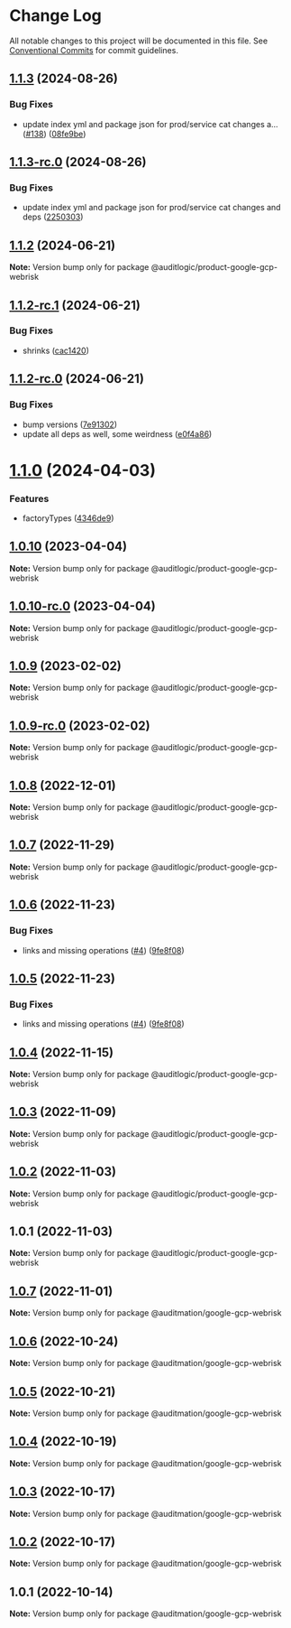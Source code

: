 # Change Log

All notable changes to this project will be documented in this file.
See [Conventional Commits](https://conventionalcommits.org) for commit guidelines.

## [1.1.3](https://github.com/auditlogic/product/compare/@auditlogic/product-google-gcp-webrisk@1.1.2...@auditlogic/product-google-gcp-webrisk@1.1.3) (2024-08-26)


### Bug Fixes

* update index yml and package json for prod/service cat changes a… ([#138](https://github.com/auditlogic/product/issues/138)) ([08fe9be](https://github.com/auditlogic/product/commit/08fe9beb1c8457462a19bc69caa02e6212d97e1a))





## [1.1.3-rc.0](https://github.com/auditlogic/product/compare/@auditlogic/product-google-gcp-webrisk@1.1.2...@auditlogic/product-google-gcp-webrisk@1.1.3-rc.0) (2024-08-26)


### Bug Fixes

* update index yml and package json for prod/service cat changes and deps ([2250303](https://github.com/auditlogic/product/commit/225030363a363608240135b7ebed386b28f01e4b))





## [1.1.2](https://github.com/auditlogic/product/compare/@auditlogic/product-google-gcp-webrisk@1.1.2-rc.1...@auditlogic/product-google-gcp-webrisk@1.1.2) (2024-06-21)

**Note:** Version bump only for package @auditlogic/product-google-gcp-webrisk





## [1.1.2-rc.1](https://github.com/auditlogic/product/compare/@auditlogic/product-google-gcp-webrisk@1.1.2-rc.0...@auditlogic/product-google-gcp-webrisk@1.1.2-rc.1) (2024-06-21)


### Bug Fixes

* shrinks ([cac1420](https://github.com/auditlogic/product/commit/cac14200fefcd8183ab69fe89a47bd3f70f563e9))





## [1.1.2-rc.0](https://github.com/auditlogic/product/compare/@auditlogic/product-google-gcp-webrisk@1.1.0...@auditlogic/product-google-gcp-webrisk@1.1.2-rc.0) (2024-06-21)


### Bug Fixes

* bump versions ([7e91302](https://github.com/auditlogic/product/commit/7e913023b8b312150ed7762c32fbbe616be71de5))
* update all deps as well, some weirdness ([e0f4a86](https://github.com/auditlogic/product/commit/e0f4a864714e2d3de6bbf3da014d5312fe53be2f))





# [1.1.0](https://github.com/auditlogic/product/compare/@auditlogic/product-google-gcp-webrisk@1.0.10...@auditlogic/product-google-gcp-webrisk@1.1.0) (2024-04-03)


### Features

* factoryTypes ([4346de9](https://github.com/auditlogic/product/commit/4346de92693aee892fccf725338ffc7b80ab182b))





## [1.0.10](https://github.com/auditlogic/product/compare/@auditlogic/product-google-gcp-webrisk@1.0.9...@auditlogic/product-google-gcp-webrisk@1.0.10) (2023-04-04)

**Note:** Version bump only for package @auditlogic/product-google-gcp-webrisk





## [1.0.10-rc.0](https://github.com/auditlogic/product/compare/@auditlogic/product-google-gcp-webrisk@1.0.9...@auditlogic/product-google-gcp-webrisk@1.0.10-rc.0) (2023-04-04)

**Note:** Version bump only for package @auditlogic/product-google-gcp-webrisk





## [1.0.9](https://github.com/auditlogic/product/compare/@auditlogic/product-google-gcp-webrisk@1.0.8...@auditlogic/product-google-gcp-webrisk@1.0.9) (2023-02-02)

**Note:** Version bump only for package @auditlogic/product-google-gcp-webrisk





## [1.0.9-rc.0](https://github.com/auditlogic/product/compare/@auditlogic/product-google-gcp-webrisk@1.0.8...@auditlogic/product-google-gcp-webrisk@1.0.9-rc.0) (2023-02-02)

**Note:** Version bump only for package @auditlogic/product-google-gcp-webrisk





## [1.0.8](https://github.com/auditlogic/product/compare/@auditlogic/product-google-gcp-webrisk@1.0.7...@auditlogic/product-google-gcp-webrisk@1.0.8) (2022-12-01)

**Note:** Version bump only for package @auditlogic/product-google-gcp-webrisk





## [1.0.7](https://github.com/auditlogic/product/compare/@auditlogic/product-google-gcp-webrisk@1.0.6...@auditlogic/product-google-gcp-webrisk@1.0.7) (2022-11-29)

**Note:** Version bump only for package @auditlogic/product-google-gcp-webrisk





## [1.0.6](https://github.com/auditlogic/product/compare/@auditlogic/product-google-gcp-webrisk@1.0.4...@auditlogic/product-google-gcp-webrisk@1.0.6) (2022-11-23)


### Bug Fixes

* links and missing operations ([#4](https://github.com/auditlogic/product/issues/4)) ([9fe8f08](https://github.com/auditlogic/product/commit/9fe8f08fe7c57fdb79f991ac35bd6ac2e7dcad38))





## [1.0.5](https://github.com/auditlogic/product/compare/@auditlogic/product-google-gcp-webrisk@1.0.4...@auditlogic/product-google-gcp-webrisk@1.0.5) (2022-11-23)


### Bug Fixes

* links and missing operations ([#4](https://github.com/auditlogic/product/issues/4)) ([9fe8f08](https://github.com/auditlogic/product/commit/9fe8f08fe7c57fdb79f991ac35bd6ac2e7dcad38))





## [1.0.4](https://github.com/auditlogic/product/compare/@auditlogic/product-google-gcp-webrisk@1.0.3...@auditlogic/product-google-gcp-webrisk@1.0.4) (2022-11-15)

**Note:** Version bump only for package @auditlogic/product-google-gcp-webrisk





## [1.0.3](https://github.com/auditlogic/product/compare/@auditlogic/product-google-gcp-webrisk@1.0.2...@auditlogic/product-google-gcp-webrisk@1.0.3) (2022-11-09)

**Note:** Version bump only for package @auditlogic/product-google-gcp-webrisk





## [1.0.2](https://github.com/auditlogic/product/compare/@auditlogic/product-google-gcp-webrisk@1.0.1...@auditlogic/product-google-gcp-webrisk@1.0.2) (2022-11-03)

**Note:** Version bump only for package @auditlogic/product-google-gcp-webrisk





## 1.0.1 (2022-11-03)

**Note:** Version bump only for package @auditlogic/product-google-gcp-webrisk





## [1.0.7](https://github.com/auditmation/store-content/compare/@auditmation/google-gcp-webrisk@1.0.6...@auditmation/google-gcp-webrisk@1.0.7) (2022-11-01)

**Note:** Version bump only for package @auditmation/google-gcp-webrisk





## [1.0.6](https://github.com/auditmation/store-content/compare/@auditmation/google-gcp-webrisk@1.0.5...@auditmation/google-gcp-webrisk@1.0.6) (2022-10-24)

**Note:** Version bump only for package @auditmation/google-gcp-webrisk





## [1.0.5](https://github.com/auditmation/store-content/compare/@auditmation/google-gcp-webrisk@1.0.4...@auditmation/google-gcp-webrisk@1.0.5) (2022-10-21)

**Note:** Version bump only for package @auditmation/google-gcp-webrisk





## [1.0.4](https://github.com/auditmation/store-content/compare/@auditmation/google-gcp-webrisk@1.0.3...@auditmation/google-gcp-webrisk@1.0.4) (2022-10-19)

**Note:** Version bump only for package @auditmation/google-gcp-webrisk





## [1.0.3](https://github.com/auditmation/store-content/compare/@auditmation/google-gcp-webrisk@1.0.2...@auditmation/google-gcp-webrisk@1.0.3) (2022-10-17)

**Note:** Version bump only for package @auditmation/google-gcp-webrisk





## [1.0.2](https://github.com/auditmation/store-content/compare/@auditmation/google-gcp-webrisk@1.0.1...@auditmation/google-gcp-webrisk@1.0.2) (2022-10-17)

**Note:** Version bump only for package @auditmation/google-gcp-webrisk





## 1.0.1 (2022-10-14)

**Note:** Version bump only for package @auditmation/google-gcp-webrisk
